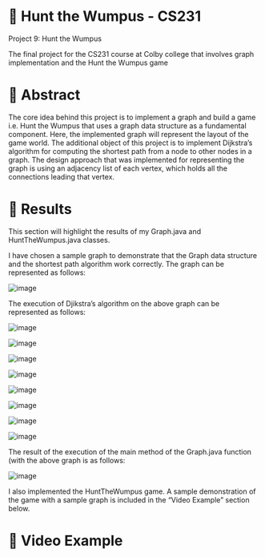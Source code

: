 # 🎯 Hunt the Wumpus - CS231

Project 9: Hunt the Wumpus 

The final project for the CS231 course at Colby college that involves graph implementation and the Hunt the Wumpus game

# 📜 Abstract

The core idea behind this project is to implement a graph and build a game i.e. Hunt the Wumpus that uses a graph data structure as a fundamental component. Here, the implemented graph will represent the layout of the game world. The additional object of this project is to implement Dijkstra’s algorithm for computing the shortest path from a node to other nodes in a graph. The design approach that was implemented for representing the graph is using an adjacency list of each vertex, which holds all the connections leading that vertex.

# 🚀 Results

This section will highlight the results of my Graph.java and HuntTheWumpus.java classes.

I have chosen a sample graph to demonstrate that the Graph data structure and the shortest path algorithm work correctly. The graph can be represented as follows:

![image](https://user-images.githubusercontent.com/35567444/189782468-97a26389-fd03-43f5-b509-67d838fe6f68.png)

The execution of Djikstra’s algorithm on the above graph can be represented as follows:

![image](https://user-images.githubusercontent.com/35567444/189782728-b0e948dd-6851-4b6a-b07d-f1e7b50b89f9.png)

![image](https://user-images.githubusercontent.com/35567444/189782763-86f77ba1-69a5-4b04-895f-c0f8970c204b.png)

![image](https://user-images.githubusercontent.com/35567444/189782792-fe966951-9914-47f8-92be-3adf26b383e8.png)

![image](https://user-images.githubusercontent.com/35567444/189782808-a27b8c20-b8aa-416b-9969-b4c74f44ee01.png)

![image](https://user-images.githubusercontent.com/35567444/189782821-bb5c2f3a-e745-4c45-9e78-8efa73e0a4da.png)

![image](https://user-images.githubusercontent.com/35567444/189782846-f6397b3f-e36b-4cdd-adb7-d853e71aab84.png)

![image](https://user-images.githubusercontent.com/35567444/189782864-e41e51ea-dc1a-4279-beb0-bcdfc8a62bcc.png)

![image](https://user-images.githubusercontent.com/35567444/189782884-081c1e77-6f96-4406-9219-f3951c373b97.png)

The result of the execution of the main method of the Graph.java function (with the above graph is as follows:

![image](https://user-images.githubusercontent.com/35567444/189782909-bf983e0c-a219-46a0-93f4-63a903fa0b05.png)

I also implemented the HuntTheWumpus game. A sample demonstration of the game with a sample graph is included in the “Video Example” section below. 

# 🎥 Video Example


